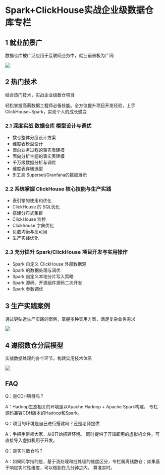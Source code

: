 # Spark+ClickHouse实战企业级数据仓库专栏

## 1 就业前景广

数据仓库被广泛应用于互联网业务中，就业前景极为广阔

![](https://codeselect.oss-cn-shanghai.aliyuncs.com/image-20240313132017997.png)

## 2 热门技术

结合热门技术，实战企业级数仓项目

轻松掌握高薪数据工程师必备技能。全方位提升项目开发经验，上手 ClickHouse+Spark，实现个人的成长蜕变

### 2.1 深度实战 数据仓库 模型设计与调优

- 数仓整体分层设计方案
- 维度表模型设计
- 面向业务过程的事实表建模
- 面向分析主题的事实表建模
- 千万级数据分析与调优
- 维度表存储选型
- BI工具 Superset/Granfana的数据展示

### 2.2 系统掌握 ClickHouse 核心技能与生产实践

- 表引擎的使用和优化
- ClickHouse 的 SQL优化
- 搭建分布式集群
- ClickHouse 监控
- Clickhouse 字典优化
- 负载均衡与高可用
- 生产实践优化

### 2.3 充分提升 Spark/ClickHouse 项目开发与实用操作

- Spark 自定义 ClickHouse 外部数据源
- Spark 的数据处理与调优
- Spark 自定义本地分片写入策略
- Spark 源码、开源组件源码二次开发
- Spark 参数调优

## 3 生产实践案例

通过更贴近生产实践的案例，掌握多种实用方案，满足复杂业务需求

![](https://codeselect.oss-cn-shanghai.aliyuncs.com/image-20240313133151521.png)

## 4 遵照数仓分层模型

实战数据处理的各个环节，构建实用技术体系

![](https://codeselect.oss-cn-shanghai.aliyuncs.com/image-20240313133220859.png)

## FAQ

Q：是CDH项目吗？

A：Hadoop生态相关的环境是以Apache Hadoop + Apache Spark构建， 专栏源码兼容CDH版本的Hadoop和Spark。 

Q：项目的环境是自己进行搭建吗？还是老师提供

A：手把手带领大家，从0开始搭建环境。 同时提供了开箱即用的虚拟机文件，可直接导入虚拟机用于开发。

Q：是实时数仓吗？

A：如果同学指的是，基于流处理和批处理的维度区分，专栏属离线数仓；如果基于响应实时性维度，可以做到在几分钟之内， 算准实时。 
